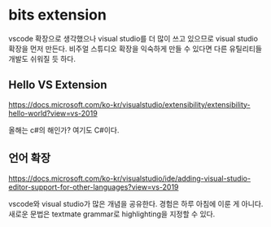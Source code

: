 # bits extension

vscode 확장으로 생각했으나 visual studio를 더 많이 쓰고 있으므로 visual studio 확장을 먼저 만든다. 비주얼 스튜디오 확장을 익숙하게 만들 수 있다면 다른 유틸리티들 개발도 쉬워질 듯 하다. 

## Hello VS Extension
https://docs.microsoft.com/ko-kr/visualstudio/extensibility/extensibility-hello-world?view=vs-2019

올해는 c#의 해인가? 여기도 C#이다. 


## 언어 확장

https://docs.microsoft.com/ko-kr/visualstudio/ide/adding-visual-studio-editor-support-for-other-languages?view=vs-2019

vscode와 visual studio가 많은 개념을 공유한다. 경험은 하루 아침에 이룬 게 아니다. 
새로운 문법은 textmate grammar로 highlighting을 지정할 수 있다.



